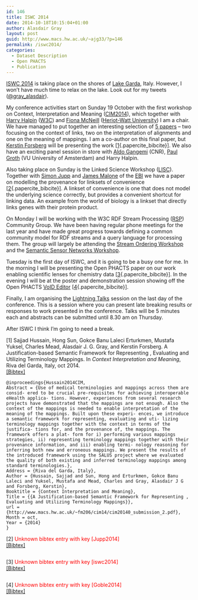 ```yaml
---
id: 146
title: ISWC 2014
date: 2014-10-18T10:15:04+01:00
author: Alasdair Gray
layout: post
guid: http://www.macs.hw.ac.uk/~ajg33/?p=146
permalink: /iswc2014/
categories:
  - Dataset Description
  - Open PHACTS
  - Publication
---
```

[ISWC 2014](http://iswc2014.semanticweb.org) is taking place on the shores of [Lake Garda](http://en.wikipedia.org/wiki/Riva_del_Garda), Italy. However, I won’t have much time to relax on the lake. Look out for my tweets ([@gray_alasdair](https://twitter.com/gray_alasdair)).

My conference activities start on Sunday 19 October with the first workshop on Context, Interpretation and Meaning ([CIM2014](http://www.macs.hw.ac.uk/~fm206/cim14/)), which together with [Harry Halpin](http://www.ibiblio.org/hhalpin/) ([W3C](http://www.w3.org/)) and [Fiona McNeill](http://www.macs.hw.ac.uk/~fm206/) ([Heriot-Watt University](http://www.hw.ac.uk)) I am a chair. We have managed to put together an interesting selection of [5 papers](http://www.macs.hw.ac.uk/~fm206/cim14/accepted-papers.html) – two focusing on the context of links, two on the interpretation of alignments and one on the meaning of mappings. I am a co-author on this final paper, but [Kerstin Forsberg](http://kerfors.blogspot.it/) will be presenting the work [[1](#paperkey_11){.papercite_bibcite}]. We also have an exciting panel session in store with [Aldo Gangemi](http://www.istc.cnr.it/people/aldo-gangemi) (CNR), [Paul Groth](http://orcid.org/0000-0003-0183-6910) (VU University of Amsterdam) and Harry Halpin.

Also taking place on Sunday is the Linked Science Workshop ([LISC](http://linkedscience.org/events/lisc2014/)). Together with [Simon Jupp](http://www.ebi.ac.uk/~jupp/) and [James Malone](http://www.ebi.ac.uk/~malone/) of the [EBI](http://www.ebi.ac.uk) we have a paper on modelling the provenance for linksets of convenience [[2](#paperkey_12){.papercite_bibcite}]. A linkset of convenience is one that does not model the underlying science correctly, but provides a convenient shortcut for linking data. An example from the world of biology is a linkset that directly links genes with their protein product.

On Monday I will be working with the W3C RDF Stream Processing ([RSP](http://www.w3.org/community/rsp/)) Community Group. We have been having regular phone meetings for the last year and have made great progress towards defining a common community model for RDF streams and a query language for processing them. The group will largely be attending the [Stream Ordering Workshop](http://streamreasoning.org/events/ordring2014) and the [Semantic Sensor Networks Workshop](http://knoesis.org/ssn2014/).

Tuesday is the first day of ISWC, and it is going to be a busy one for me. In the morning I will be presenting the Open PHACTS paper on our work enabling scientific lenses for chemistry data [[3](#paperkey_13){.papercite_bibcite}]. In the evening I will be at the poster and demonstration session showing off the Open PHACTS [VoID Editor](http://voideditor.cs.man.ac.uk/) [[4](#paperkey_14){.papercite_bibcite}].

Finally, I am organising the [Lightning Talks](http://iswc2014.semanticweb.org/lightning_talk_news) session on the last day of the conference. This is a session where you can present late breaking results or responses to work presented in the conference. Talks will be 5 minutes each and abstracts can be submitted until 8.30 am on Thursday.

After ISWC I think I’m going to need a break.

<div id="paperkey_11" class="papercite_entry">
  [1] Sajjad Hussain, Hong Sun, Gokce Banu Laleci Erturkmen, Mustafa Yuksel, Charles Mead, Alasdair J. G. Gray, and Kerstin Forsberg. A Justification-based Semantic Framework for Representing , Evaluating and Utilizing Terminology Mappings. In <em>Context Interpretation and Meaning</em>, Riva del Garda, Italy, oct 2014. <br /> <a href="javascript:void(0)" id="papercite_11" class="papercite_toggle">[Bibtex]</a>
</div>

<div class="papercite_bibtex" id="papercite_11_block">
  <pre><code class="tex bibtex">@inproceedings{Hussain2014CIM,
Abstract = {Use of medical terminologies and mappings across them are consid- ered to be crucial pre-requisites for achieving interoperable eHealth applica- tions. However, experiences from several research projects have demonstrated that the mappings are not enough. Also the context of the mappings is needed to enable interpretation of the meaning of the mappings. Built upon these experi- ences, we introduce a semantic framework for representing, evaluating and uti- lizing terminology mappings together with the context in terms of the justifica- tions for, and the provenance of, the mappings. The framework offers a plat- form for i) performing various mappings strategies, ii) representing terminology mappings together with their provenance information, and iii) enabling termi- nology reasoning for inferring both new and erroneous mappings. We present the results of the introduced framework using the SALUS project where we evaluated the quality of both existing and inferred terminology mappings among standard terminologies.},
Address = {Riva del Garda, Italy},
Author = {Hussain, Sajjad and Sun, Hong and Erturkmen, Gokce Banu Laleci and Yuksel, Mustafa and Mead, Charles and Gray, Alasdair J G and Forsberg, Kerstin},
Booktitle = {Context Interpretation and Meaning},
Title = {{A Justification-based Semantic Framework for Representing , Evaluating and Utilizing Terminology Mappings}},
url = {http://www.macs.hw.ac.uk/~fm206/cim14/cim20140_submission_2.pdf},
Month = oct,
Year = {2014}
}</code></pre>
</div>

<div id="paperkey_12" class="papercite_entry">
  [2] <span style='color:red'>Unknown bibtex entry with key [Jupp2014]</span><br /> <a href="javascript:void(0)" id="papercite_12" class="papercite_toggle">[Bibtex]</a>
</div>

<div class="papercite_bibtex" id="papercite_12_block">
  <pre><code class="tex bibtex"></code></pre>
</div>

<div id="paperkey_13" class="papercite_entry">
  [3] <span style='color:red'>Unknown bibtex entry with key [iswc2014]</span><br /> <a href="javascript:void(0)" id="papercite_13" class="papercite_toggle">[Bibtex]</a>
</div>

<div class="papercite_bibtex" id="papercite_13_block">
  <pre><code class="tex bibtex"></code></pre>
</div>

<div id="paperkey_14" class="papercite_entry">
  [4] <span style='color:red'>Unknown bibtex entry with key [Goble2014]</span><br /> <a href="javascript:void(0)" id="papercite_14" class="papercite_toggle">[Bibtex]</a>
</div>

<div class="papercite_bibtex" id="papercite_14_block">
  <pre><code class="tex bibtex"></code></pre>
</div>